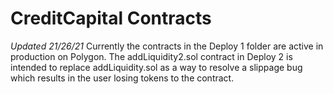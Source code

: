 # CreditCapital Contracts

*Updated 21/26/21*
Currently the contracts in the Deploy 1 folder are active in production on Polygon. The addLiquidity2.sol contract in Deploy 2 is intended to replace addLiquidity.sol as a way to resolve a slippage bug which results in the user losing tokens to the contract. 